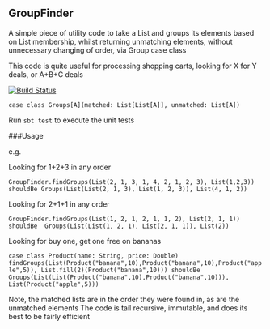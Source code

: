 
## GroupFinder

A simple piece of utility code to take a List and groups its elements based on List membership, 
whilst returning unmatching elements, without unnecessary changing of order, via Group case class

This code is quite useful for processing shopping carts, looking for X for Y deals, or A+B+C deals

[![Build Status](https://travis-ci.org/fancellu/GroupFinder.svg?branch=master)](https://travis-ci.org/fancellu/GroupFinder)

`case class Groups[A](matched: List[List[A]], unmatched: List[A])`

Run `sbt test` to execute the unit tests

###Usage

e.g.

Looking for 1+2+3 in any order
 
`GroupFinder.findGroups(List(2, 1, 3, 1, 4, 2, 1, 2, 3), List(1,2,3)) shouldBe
           Groups(List(List(2, 1, 3), List(1, 2, 3)), List(4, 1, 2))`
 
Looking for 2+1+1 in any order 
 
`GroupFinder.findGroups(List(1, 2, 1, 2, 1, 1, 2), List(2, 1, 1)) shouldBe 
    Groups(List(List(1, 2, 1), List(2, 1, 1)), List(2))`
    
Looking for buy one, get one free on bananas    

`case class Product(name: String, price: Double)
         findGroups(List(Product("banana",10),Product("banana",10),Product("apple",5)), List.fill(2)(Product("banana",10))) shouldBe         
           Groups(List(List(Product("banana",10),Product("banana",10))), List(Product("apple",5)))`    
  
Note, the matched lists are in the order they were found in, as are the unmatched elements
The code is tail recursive, immutable, and does its best to be fairly efficient

